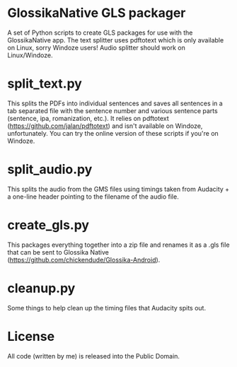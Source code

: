 # GlossikaNative GLS packager
A set of Python scripts to create GLS packages for use with the GlossikaNative app. The text splitter uses pdftotext
which is only available on Linux, sorry Windoze users! Audio splitter should work on Linux/Windoze.

# split_text.py
This splits the PDFs into individual sentences and saves all sentences in a tab separated file with the sentence number
and various sentence parts (sentence, ipa, romanization, etc.). It relies on pdftotext
(https://github.com/jalan/pdftotext) and isn't available on Windoze, unfortunately. You can try the online version of
these scripts if you're on Windoze.

# split_audio.py
This splits the audio from the GMS files using timings taken from Audacity + a one-line header pointing to the filename
of the audio file.

# create_gls.py
This packages everything together into a zip file and renames it as a .gls file that can be sent to Glossika Native
(https://github.com/chickendude/Glossika-Android).

# cleanup.py
Some things to help clean up the timing files that Audacity spits out.

# License
All code (written by me) is released into the Public Domain.
